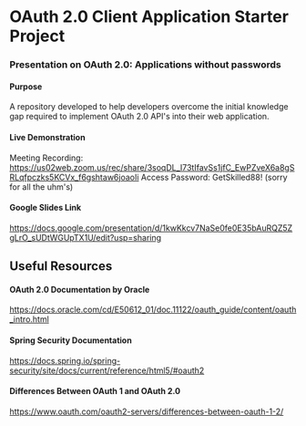 # OAuth 2.0 Client Application Starter Project
### Presentation on OAuth 2.0: Applications without passwords

#### Purpose
A repository developed to help developers overcome the initial knowledge gap required to implement OAuth 2.0 API's into their web application.

#### Live Demonstration
Meeting Recording:
https://us02web.zoom.us/rec/share/3soqDL_I73tIfavSs1jfC_EwPZveX6a8gSRLqfpczks5KCVx_f6gshtaw6joaoIi
Access Password: GetSkilled88!
(sorry for all the uhm's)
#### Google Slides Link
https://docs.google.com/presentation/d/1kwKkcv7NaSe0fe0E35bAuRQZ5ZgLrO_sUDtWGUpTX1U/edit?usp=sharing

## Useful Resources

#### OAuth 2.0 Documentation by Oracle
https://docs.oracle.com/cd/E50612_01/doc.11122/oauth_guide/content/oauth_intro.html

#### Spring Security Documentation
https://docs.spring.io/spring-security/site/docs/current/reference/html5/#oauth2

#### Differences Between OAuth 1 and OAuth 2.0
https://www.oauth.com/oauth2-servers/differences-between-oauth-1-2/
